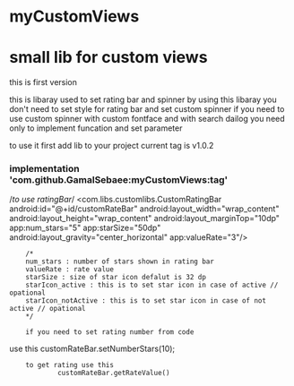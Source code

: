 # myCustomViews
<h1>small lib for custom views</h1>
<p>this is first version </p>
this is libaray used to set rating bar and spinner 
by using this libaray you don't need to set style for rating bar and set custom spinner 
if you need to use custom spinner with custom fontface and with search dailog you need only to implement funcation and set parameter 

to use it 
first add lib to your project 
current tag is v1.0.2
<h3>    implementation 'com.github.GamalSebaee:myCustomViews:tag'</h3>

/*to use ratingBar*/
     <com.libs.customlibs.CustomRatingBar
        android:id="@+id/customRateBar"
        android:layout_width="wrap_content"
        android:layout_height="wrap_content"
        android:layout_marginTop="10dp"
        app:num_stars="5"
        app:starSize="50dp"
        android:layout_gravity="center_horizontal"
        app:valueRate="3"/>
        
        /*
        num_stars : number of stars shown in rating bar 
        valueRate : rate value
        starSize : size of star icon defalut is 32 dp
        starIcon_active : this is to set star icon in case of active // opational
        starIcon_notActive : this is to set star icon in case of not active // opational
        */
        
        if you need to set rating number from code 
use this 
        customRateBar.setNumberStars(10);
        
        to get rating use this 
                customRateBar.getRateValue()


        

